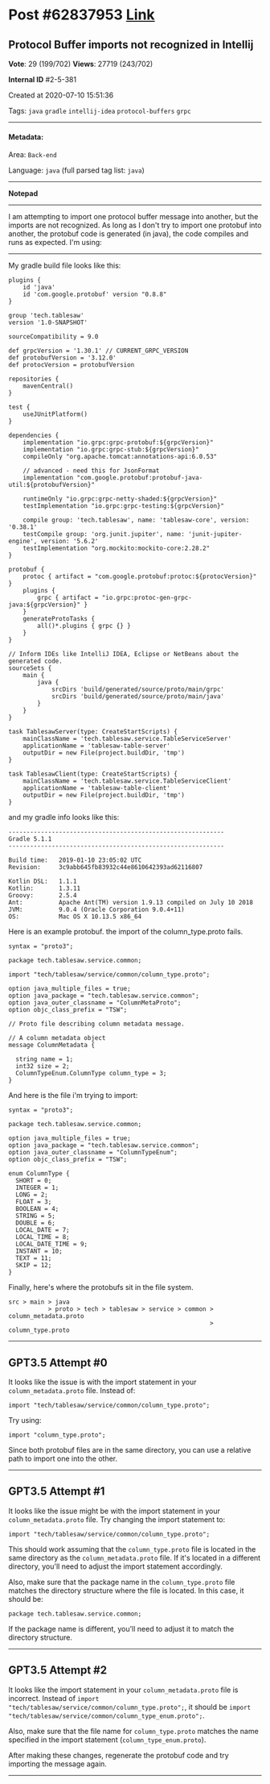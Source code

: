 
# Post \#62837953 [Link](https://stackoverflow.com/questions/62837953/)

## Protocol Buffer imports not recognized in Intellij

**Vote**: 29 (199/702) **Views**: 27719 (243/702) 

**Internal ID** \#2-5-381

Created at 2020-07-10 15:51:36

Tags: `java` `gradle` `intellij-idea` `protocol-buffers` `grpc`

----------

#### Metadata:

Area: `Back-end`

Language: `java` (full parsed tag list: `java`)

----------

**Notepad**


----------

I am attempting to import one protocol buffer message into another, but the imports are not recognized. As long as I don't try to import one protobuf into another, the protobuf code is generated (in java), the code compiles and runs as expected.
I'm using:
- - - 
My gradle build file looks like this:
```
plugins {
    id 'java'
    id 'com.google.protobuf' version "0.8.8"
}

group 'tech.tablesaw'
version '1.0-SNAPSHOT'

sourceCompatibility = 9.0

def grpcVersion = '1.30.1' // CURRENT_GRPC_VERSION
def protobufVersion = '3.12.0'
def protocVersion = protobufVersion

repositories {
    mavenCentral()
}

test {
    useJUnitPlatform()
}

dependencies {
    implementation "io.grpc:grpc-protobuf:${grpcVersion}"
    implementation "io.grpc:grpc-stub:${grpcVersion}"
    compileOnly "org.apache.tomcat:annotations-api:6.0.53"

    // advanced - need this for JsonFormat
    implementation "com.google.protobuf:protobuf-java-util:${protobufVersion}"

    runtimeOnly "io.grpc:grpc-netty-shaded:${grpcVersion}"
    testImplementation "io.grpc:grpc-testing:${grpcVersion}"

    compile group: 'tech.tablesaw', name: 'tablesaw-core', version: '0.38.1'
    testCompile group: 'org.junit.jupiter', name: 'junit-jupiter-engine', version: '5.6.2'
    testImplementation "org.mockito:mockito-core:2.28.2"
}

protobuf {
    protoc { artifact = "com.google.protobuf:protoc:${protocVersion}" }
    plugins {
        grpc { artifact = "io.grpc:protoc-gen-grpc-java:${grpcVersion}" }
    }
    generateProtoTasks {
        all()*.plugins { grpc {} }
    }
}

// Inform IDEs like IntelliJ IDEA, Eclipse or NetBeans about the generated code.
sourceSets {
    main {
        java {
            srcDirs 'build/generated/source/proto/main/grpc'
            srcDirs 'build/generated/source/proto/main/java'
        }
    }
}

task TablesawServer(type: CreateStartScripts) {
    mainClassName = 'tech.tablesaw.service.TableServiceServer'
    applicationName = 'tablesaw-table-server'
    outputDir = new File(project.buildDir, 'tmp')
}

task TablesawClient(type: CreateStartScripts) {
    mainClassName = 'tech.tablesaw.service.TableServiceClient'
    applicationName = 'tablesaw-table-client'
    outputDir = new File(project.buildDir, 'tmp')
}
```

and my gradle info looks like this:
```
------------------------------------------------------------
Gradle 5.1.1
------------------------------------------------------------

Build time:   2019-01-10 23:05:02 UTC
Revision:     3c9abb645fb83932c44e8610642393ad62116807

Kotlin DSL:   1.1.1
Kotlin:       1.3.11
Groovy:       2.5.4
Ant:          Apache Ant(TM) version 1.9.13 compiled on July 10 2018
JVM:          9.0.4 (Oracle Corporation 9.0.4+11)
OS:           Mac OS X 10.13.5 x86_64
```

Here is an example protobuf. the import of the column_type.proto fails.
```
syntax = "proto3";

package tech.tablesaw.service.common;

import "tech/tablesaw/service/common/column_type.proto";

option java_multiple_files = true;
option java_package = "tech.tablesaw.service.common";
option java_outer_classname = "ColumnMetaProto";
option objc_class_prefix = "TSW";

// Proto file describing column metadata message.

// A column metadata object
message ColumnMetadata {

  string name = 1;
  int32 size = 2;
  ColumnTypeEnum.ColumnType column_type = 3;
}
```

And here is the file i'm trying to import:
```
syntax = "proto3";

package tech.tablesaw.service.common;

option java_multiple_files = true;
option java_package = "tech.tablesaw.service.common";
option java_outer_classname = "ColumnTypeEnum";
option objc_class_prefix = "TSW";

enum ColumnType {
  SHORT = 0;
  INTEGER = 1;
  LONG = 2;
  FLOAT = 3;
  BOOLEAN = 4;
  STRING = 5;
  DOUBLE = 6;
  LOCAL_DATE = 7;
  LOCAL_TIME = 8;
  LOCAL_DATE_TIME = 9;
  INSTANT = 10;
  TEXT = 11;
  SKIP = 12;
}
```

Finally, here's where the protobufs sit in the file system.
```
src > main > java
           > proto > tech > tablesaw > service > common > column_metadata.proto
                                                        > column_type.proto
```



----------
        
## GPT3.5 Attempt \#0

It looks like the issue is with the import statement in your `column_metadata.proto` file. Instead of:
```
import "tech/tablesaw/service/common/column_type.proto";
```
Try using:
```
import "column_type.proto";
```
Since both protobuf files are in the same directory, you can use a relative path to import one into the other.

--------

## GPT3.5 Attempt \#1

It looks like the issue might be with the import statement in your `column_metadata.proto` file. Try changing the import statement to:

```
import "tech/tablesaw/service/common/column_type.proto";
```

This should work assuming that the `column_type.proto` file is located in the same directory as the `column_metadata.proto` file. If it's located in a different directory, you'll need to adjust the import statement accordingly.

Also, make sure that the package name in the `column_type.proto` file matches the directory structure where the file is located. In this case, it should be:

```
package tech.tablesaw.service.common;
```

If the package name is different, you'll need to adjust it to match the directory structure.

--------

## GPT3.5 Attempt \#2

It looks like the import statement in your `column_metadata.proto` file is incorrect. Instead of `import "tech/tablesaw/service/common/column_type.proto";`, it should be `import "tech/tablesaw/service/common/column_type_enum.proto";`. 

Also, make sure that the file name for `column_type.proto` matches the name specified in the import statement (`column_type_enum.proto`). 

After making these changes, regenerate the protobuf code and try importing the message again.

--------
